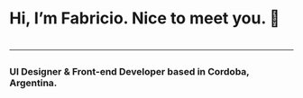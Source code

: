 <h1><b>Hi, I’m Fabricio. Nice to meet you. 👋</b><h1>
  <hr>
<h3>UI Designer & Front-end Developer based in Cordoba, Argentina.</h3>

